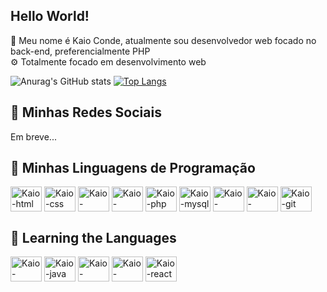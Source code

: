 ## Hello World!

👨 Meu nome é Kaio Conde, atualmente sou desenvolvedor web focado no back-end, preferencialmente PHP<br>
⚙️ Totalmente focado em desenvolvimento web

![Anurag's GitHub stats](https://github-readme-stats-git-masterrstaa-rickstaa.vercel.app/api?username=ikaioc&show_icons=true&theme=radical&hide=prs,issues,contribsl)
[![Top Langs](https://github-readme-stats-git-masterrstaa-rickstaa.vercel.app/api/top-langs/?username=ikaioc&layout=compact)](https://github.com/anuraghazra/github-readme-stats)

## 💼 Minhas Redes Sociais

Em breve...

## 🤖 Minhas Linguagens de Programação

<div>
  <img align="center" alt="Kaio-html" height="40" width="50" src="https://cdn.jsdelivr.net/gh/devicons/devicon/icons/html5/html5-plain-wordmark.svg"/>
  <img align="center" alt="Kaio-css" height="40" width="50" src="https://cdn.jsdelivr.net/gh/devicons/devicon/icons/css3/css3-plain-wordmark.svg"/>
  <img align="center" alt="Kaio-bootstrap" height="40" width="50" src="https://cdn.jsdelivr.net/gh/devicons/devicon/icons/bootstrap/bootstrap-original.svg"/>
  <img align="center" alt="Kaio-javascript" height="40" width="50" src="https://cdn.jsdelivr.net/gh/devicons/devicon/icons/javascript/javascript-original.svg"/>
  <img align="center" alt="Kaio-php" height="40" width="50" src="https://cdn.jsdelivr.net/gh/devicons/devicon/icons/php/php-original.svg"/>
  <img align="center" alt="Kaio-mysql" height="40" width="50" src="https://cdn.jsdelivr.net/gh/devicons/devicon/icons/mysql/mysql-original-wordmark.svg"/>
  <img align="center" alt="Kaio-nodejs" height="40" width="50" src="https://cdn.jsdelivr.net/gh/devicons/devicon/icons/nodejs/nodejs-original.svg"/>
  <img align="center" alt="Kaio-github" height="40" width="50" src="https://cdn.jsdelivr.net/gh/devicons/devicon/icons/github/github-original-wordmark.svg"/>
  <img align="center" alt="Kaio-git" height="40" width="50" src="https://cdn.jsdelivr.net/gh/devicons/devicon/icons/git/git-original.svg"/>
</div>

## 🦾 Learning the Languages

<div>
  <img align="center" alt="Kaio-tailwind" height="40" width="50" src="https://cdn.jsdelivr.net/gh/devicons/devicon/icons/tailwindcss/tailwindcss-plain.svg"/>
  <img align="center" alt="Kaio-java" height="40" width="50" src="https://cdn.jsdelivr.net/gh/devicons/devicon/icons/java/java-plain.svg"/>
  <img align="center" alt="Kaio-cplusplus" height="40" width="50" src="https://cdn.jsdelivr.net/gh/devicons/devicon/icons/cplusplus/cplusplus-line.svg"/>
  <img align="center" alt="Kaio-csharp" height="40" width="50" src="https://cdn.jsdelivr.net/gh/devicons/devicon/icons/csharp/csharp-line.svg"/>
  <img align="center" alt="Kaio-react" height="40" width="50" src="https://cdn.jsdelivr.net/gh/devicons/devicon/icons/react/react-original-wordmark.svg"/>
</div>
